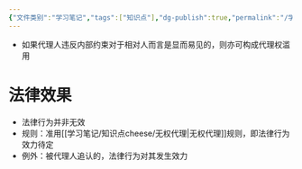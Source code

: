 ```yaml
---
{"文件类别":"学习笔记","tags":["知识点"],"dg-publish":true,"permalink":"/学习笔记/知识点cheese/代理权的行使违反内部约束/","dgPassFrontmatter":true}
---
```


- 如果代理人违反内部约束对于相对人而言是显而易见的，则亦可构成代理权滥用
# 法律效果
- 法律行为并非无效
- 规则：准用[[学习笔记/知识点cheese/无权代理\|无权代理]]规则，即法律行为效力待定
- 例外：被代理人追认的，法律行为对其发生效力